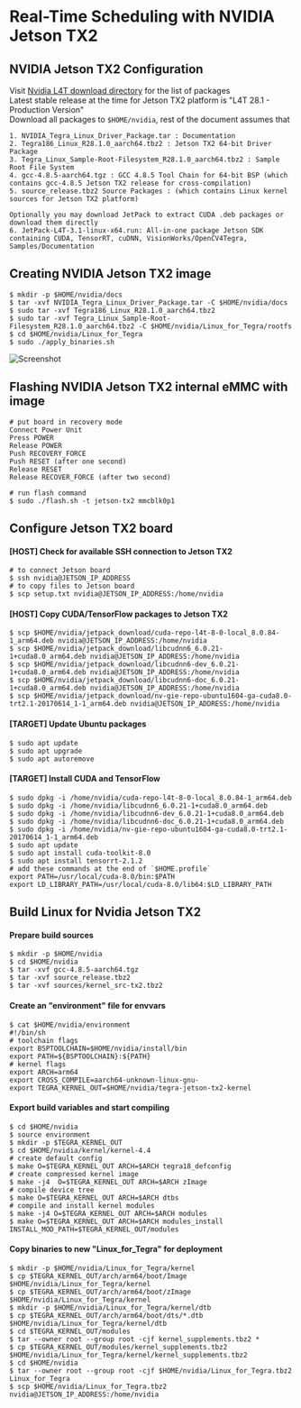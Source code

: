 # Real-Time Scheduling with NVIDIA Jetson TX2

## NVIDIA Jetson TX2 Configuration
Visit [Nvidia L4T download directory](https://developer.nvidia.com/embedded/linux-tegra) for the list of packages  
Latest stable release at the time for Jetson TX2 platform is "L4T 28.1 - Production Version"  
Download all packages to `$HOME/nvidia`, rest of the document assumes that
```
1. NVIDIA_Tegra_Linux_Driver_Package.tar : Documentation
2. Tegra186_Linux_R28.1.0_aarch64.tbz2 : Jetson TX2 64-bit Driver Package
3. Tegra_Linux_Sample-Root-Filesystem_R28.1.0_aarch64.tbz2 : Sample Root File System
4. gcc-4.8.5-aarch64.tgz : GCC 4.8.5 Tool Chain for 64-bit BSP (which contains gcc-4.8.5 Jetson TX2 release for cross-compilation)
5. source_release.tbz2 Source Packages : (which contains Linux kernel sources for Jetson TX2 platform)

Optionally you may download JetPack to extract CUDA .deb packages or download them directly
6. JetPack-L4T-3.1-linux-x64.run: All-in-one package Jetson SDK containing CUDA, TensorRT, cuDNN, VisionWorks/OpenCV4Tegra, Samples/Documentation
```


## Creating NVIDIA Jetson TX2 image
```shell
$ mkdir -p $HOME/nvidia/docs
$ tar -xvf NVIDIA_Tegra_Linux_Driver_Package.tar -C $HOME/nvidia/docs
$ sudo tar -xvf Tegra186_Linux_R28.1.0_aarch64.tbz2
$ sudo tar -xvf Tegra_Linux_Sample-Root-Filesystem_R28.1.0_aarch64.tbz2 -C $HOME/nvidia/Linux_for_Tegra/rootfs
$ cd $HOME/nvidia/Linux_for_Tegra
$ sudo ./apply_binaries.sh
```

![Screenshot](https://github.com/kozyilmaz/nvidia-jetson-rt/raw/master/docs/console.jpg "NVIDIA Jetson TX2 Console Connection")


## Flashing NVIDIA Jetson TX2 internal eMMC with image
```
# put board in recovery mode
Connect Power Unit
Press POWER
Release POWER
Push RECOVERY_FORCE
Push RESET (after one second)
Release RESET
Release RECOVER_FORCE (after two second)

# run flash command
$ sudo ./flash.sh -t jetson-tx2 mmcblk0p1
```


## Configure Jetson TX2 board

#### [HOST] Check for available SSH connection to Jetson TX2
```
# to connect Jetson board
$ ssh nvidia@JETSON_IP_ADDRESS
# to copy files to Jetson board
$ scp setup.txt nvidia@JETSON_IP_ADDRESS:/home/nvidia
```

#### [HOST] Copy CUDA/TensorFlow packages to Jetson TX2
```
$ scp $HOME/nvidia/jetpack_download/cuda-repo-l4t-8-0-local_8.0.84-1_arm64.deb nvidia@JETSON_IP_ADDRESS:/home/nvidia
$ scp $HOME/nvidia/jetpack_download/libcudnn6_6.0.21-1+cuda8.0_arm64.deb nvidia@JETSON_IP_ADDRESS:/home/nvidia
$ scp $HOME/nvidia/jetpack_download/libcudnn6-dev_6.0.21-1+cuda8.0_arm64.deb nvidia@JETSON_IP_ADDRESS:/home/nvidia
$ scp $HOME/nvidia/jetpack_download/libcudnn6-doc_6.0.21-1+cuda8.0_arm64.deb nvidia@JETSON_IP_ADDRESS:/home/nvidia
$ scp $HOME/nvidia/jetpack_download/nv-gie-repo-ubuntu1604-ga-cuda8.0-trt2.1-20170614_1-1_arm64.deb nvidia@JETSON_IP_ADDRESS:/home/nvidia
```

#### [TARGET] Update Ubuntu packages
```
$ sudo apt update
$ sudo apt upgrade
$ sudo apt autoremove
```

#### [TARGET] Install CUDA and TensorFlow
```
$ sudo dpkg -i /home/nvidia/cuda-repo-l4t-8-0-local_8.0.84-1_arm64.deb
$ sudo dpkg -i /home/nvidia/libcudnn6_6.0.21-1+cuda8.0_arm64.deb
$ sudo dpkg -i /home/nvidia/libcudnn6-dev_6.0.21-1+cuda8.0_arm64.deb
$ sudo dpkg -i /home/nvidia/libcudnn6-doc_6.0.21-1+cuda8.0_arm64.deb
$ sudo dpkg -i /home/nvidia/nv-gie-repo-ubuntu1604-ga-cuda8.0-trt2.1-20170614_1-1_arm64.deb
$ sudo apt update
$ sudo apt install cuda-toolkit-8.0
$ sudo apt install tensorrt-2.1.2
# add these commands at the end of `$HOME.profile`
export PATH=/usr/local/cuda-8.0/bin:$PATH
export LD_LIBRARY_PATH=/usr/local/cuda-8.0/lib64:$LD_LIBRARY_PATH
```



## Build Linux for Nvidia Jetson TX2

#### Prepare build sources
```shell
$ mkdir -p $HOME/nvidia
$ cd $HOME/nvidia
$ tar -xvf gcc-4.8.5-aarch64.tgz
$ tar -xvf source_release.tbz2
$ tar -xvf sources/kernel_src-tx2.tbz2
```

#### Create an "environment" file for envvars
```shell
$ cat $HOME/nvidia/environment
#!/bin/sh
# toolchain flags
export BSPTOOLCHAIN=$HOME/nvidia/install/bin
export PATH=${BSPTOOLCHAIN}:${PATH}
# kernel flags
export ARCH=arm64
export CROSS_COMPILE=aarch64-unknown-linux-gnu-
export TEGRA_KERNEL_OUT=$HOME/nvidia/tegra-jetson-tx2-kernel
```

#### Export build variables and start compiling
```shell
$ cd $HOME/nvidia
$ source environment
$ mkdir -p $TEGRA_KERNEL_OUT
$ cd $HOME/nvidia/kernel/kernel-4.4
# create default config
$ make O=$TEGRA_KERNEL_OUT ARCH=$ARCH tegra18_defconfig
# create compressed kernel image
$ make -j4  O=$TEGRA_KERNEL_OUT ARCH=$ARCH zImage
# compile device tree
$ make O=$TEGRA_KERNEL_OUT ARCH=$ARCH dtbs
# compile and install kernel modules
$ make -j4 O=$TEGRA_KERNEL_OUT ARCH=$ARCH modules
$ make O=$TEGRA_KERNEL_OUT ARCH=$ARCH modules_install INSTALL_MOD_PATH=$TEGRA_KERNEL_OUT/modules
```

#### Copy binaries to new "Linux_for_Tegra" for deployment
```shell
$ mkdir -p $HOME/nvidia/Linux_for_Tegra/kernel
$ cp $TEGRA_KERNEL_OUT/arch/arm64/boot/Image $HOME/nvidia/Linux_for_Tegra/kernel
$ cp $TEGRA_KERNEL_OUT/arch/arm64/boot/zImage $HOME/nvidia/Linux_for_Tegra/kernel
$ mkdir -p $HOME/nvidia/Linux_for_Tegra/kernel/dtb
$ cp $TEGRA_KERNEL_OUT/arch/arm64/boot/dts/*.dtb $HOME/nvidia/Linux_for_Tegra/kernel/dtb
$ cd $TEGRA_KERNEL_OUT/modules
$ tar --owner root --group root -cjf kernel_supplements.tbz2 *
$ cp $TEGRA_KERNEL_OUT/modules/kernel_supplements.tbz2 $HOME/nvidia/Linux_for_Tegra/kernel/kernel_supplements.tbz2
$ cd $HOME/nvidia
$ tar --owner root --group root -cjf $HOME/nvidia/Linux_for_Tegra.tbz2 Linux_for_Tegra
$ scp $HOME/nvidia/Linux_for_Tegra.tbz2 nvidia@JETSON_IP_ADDRESS:/home/nvidia
```

